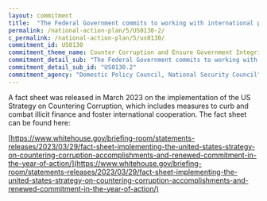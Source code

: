 ```yaml
---
layout: commitment
title:  "The Federal Government commits to working with international partners to further elevate international standards and practices against illicit finance, and continue to build the cooperative relationships to combat such conduct."
permalink: /national-action-plan/5/US0130-2/
c_permalink: /national-action-plan/5/us0130/
commitment_id: US0130
commitment_theme_name: Counter Corruption and Ensure Government Integrity and Accountability to the Public
commitment_detail_sub: "The Federal Government commits to working with international partners to further elevate international standards and practices against illicit finance, and continue to build the cooperative relationships to combat such conduct."
commitment_detail_sub_id: "US0130.2"
commitment_agency: "Domestic Policy Council, National Security Council"
---
```


A fact sheet was released in March 2023 on the implementation of the US Strategy on Countering Corruption, which includes measures to curb and combat illicit finance and foster international cooperation. The fact sheet can be found here:

[https://www.whitehouse.gov/briefing-room/statements-releases/2023/03/29/fact-sheet-implementing-the-united-states-strategy-on-countering-corruption-accomplishments-and-renewed-commitment-in-the-year-of-action/](https://www.whitehouse.gov/briefing-room/statements-releases/2023/03/29/fact-sheet-implementing-the-united-states-strategy-on-countering-corruption-accomplishments-and-renewed-commitment-in-the-year-of-action/)

